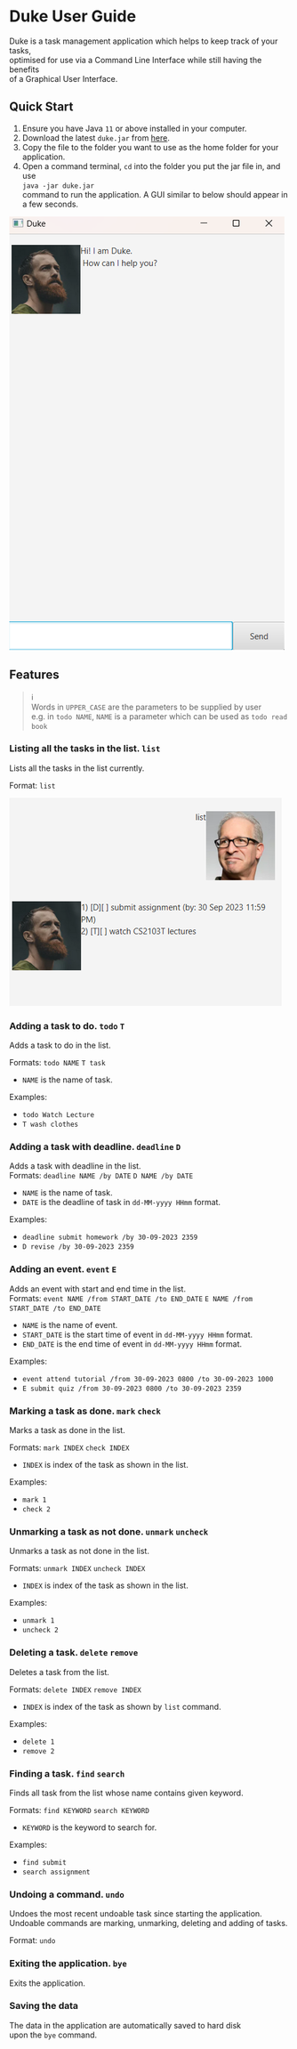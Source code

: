 # Duke User Guide
Duke is a task management application which helps to keep track of your tasks,  
optimised for use via a Command Line Interface while still having the benefits   
of a Graphical User Interface.

## Quick Start

1) Ensure you have Java `11` or above installed in your computer.  
2) Download the latest `duke.jar` from [here](https://github.com/timetraveller-123/ip).  
3) Copy the file to the folder you want to use as the home folder for your application.  
4) Open a command terminal, `cd` into the folder you put the jar file in, and use  
   `java -jar duke.jar`     
   command to run the application.
   A GUI similar to below should appear in a few seconds.

![alt text](Welcome.png)

## Features

> &#8505;   
> Words in `UPPER_CASE` are the parameters to be supplied by user  
> e.g. in `todo NAME`, `NAME` is a parameter which can be used as `todo read book`

### Listing all the tasks in the list. `list`
Lists all the tasks in the list currently.

Format: `list`

![alt text](List.png)

### Adding a task to do. `todo` `T`
Adds a task to do in the list.  

Formats: `todo NAME` `T task`  
+ `NAME` is the name of task.     

Examples:  
+ `todo Watch Lecture`  
+ `T wash clothes`  


### Adding a task with deadline. `deadline` `D`
Adds a task with deadline in the list.  
Formats: `deadline NAME /by DATE` `D NAME /by DATE`
+ `NAME` is the name of task.
+ `DATE` is the deadline of task in `dd-MM-yyyy HHmm` format.

Examples:
+ `deadline submit homework /by 30-09-2023 2359`
+ `D revise /by 30-09-2023 2359`

### Adding an event. `event` `E`
Adds an event with start and end time in the list.  
Formats: `event NAME /from START_DATE /to END_DATE` `E NAME /from START_DATE /to END_DATE`
+ `NAME` is the name of event.
+ `START_DATE` is the start time of event in `dd-MM-yyyy HHmm` format.
+ `END_DATE` is the end time of event in `dd-MM-yyyy HHmm` format.

Examples:
+ `event attend tutorial /from 30-09-2023 0800 /to 30-09-2023 1000`
+ `E submit quiz /from 30-09-2023 0800 /to 30-09-2023 2359`

### Marking a task as done. `mark` `check`
Marks a task as done in the list.

Formats: `mark INDEX` `check INDEX`
+ `INDEX` is index of the task as shown in the list.

Examples:
+ `mark 1`
+ `check 2`


### Unmarking a task as not done. `unmark` `uncheck`
Unmarks a task as not done in the list.

Formats: `unmark INDEX` `uncheck INDEX`
+ `INDEX` is index of the task as shown in the list.

Examples:
+ `unmark 1`
+ `uncheck 2`

### Deleting a task. `delete` `remove`
Deletes a task from the list.

Formats: `delete INDEX` `remove INDEX`
+ `INDEX` is index of the task as shown by `list` command.

Examples:
+ `delete 1`
+ `remove 2`

### Finding a task. `find` `search`
Finds all task from the list whose name contains given keyword.

Formats: `find KEYWORD` `search KEYWORD`
+ `KEYWORD` is the keyword to search for.

Examples:
+ `find submit`
+ `search assignment`

### Undoing a command. `undo`
Undoes the most recent undoable task since starting the application.  
Undoable commands are marking, unmarking, deleting and adding of tasks.

Format: `undo`

### Exiting the application. `bye`
Exits the application.

### Saving the data
The data in the application are automatically saved to hard disk  
upon the `bye` command.